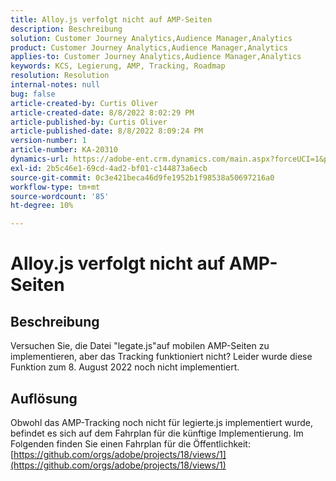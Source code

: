 ```yaml
---
title: Alloy.js verfolgt nicht auf AMP-Seiten
description: Beschreibung
solution: Customer Journey Analytics,Audience Manager,Analytics
product: Customer Journey Analytics,Audience Manager,Analytics
applies-to: Customer Journey Analytics,Audience Manager,Analytics
keywords: KCS, Legierung, AMP, Tracking, Roadmap
resolution: Resolution
internal-notes: null
bug: false
article-created-by: Curtis Oliver
article-created-date: 8/8/2022 8:02:29 PM
article-published-by: Curtis Oliver
article-published-date: 8/8/2022 8:09:24 PM
version-number: 1
article-number: KA-20310
dynamics-url: https://adobe-ent.crm.dynamics.com/main.aspx?forceUCI=1&pagetype=entityrecord&etn=knowledgearticle&id=e0519906-5517-ed11-b83e-0022480868ff
exl-id: 2b5c46e1-69cd-4ad2-bf01-c144873a6ecb
source-git-commit: 0c3e421beca46d9fe1952b1f98538a50697216a0
workflow-type: tm+mt
source-wordcount: '85'
ht-degree: 10%

---
```


# Alloy.js verfolgt nicht auf AMP-Seiten

## Beschreibung


Versuchen Sie, die Datei &quot;legate.js&quot;auf mobilen AMP-Seiten zu implementieren, aber das Tracking funktioniert nicht? Leider wurde diese Funktion zum 8. August 2022 noch nicht implementiert.


## Auflösung


Obwohl das AMP-Tracking noch nicht für legierte.js implementiert wurde, befindet es sich auf dem Fahrplan für die künftige Implementierung. Im Folgenden finden Sie einen Fahrplan für die Öffentlichkeit: [https://github.com/orgs/adobe/projects/18/views/1](https://github.com/orgs/adobe/projects/18/views/1)
